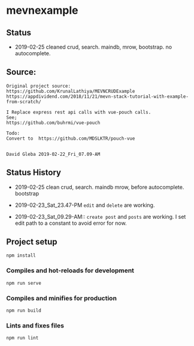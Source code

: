 # mevnexample

## Status

- 2019-02-25 cleaned crud, search. maindb, mrow, bootstrap. no autocomplete.

## Source:

```
Original project source: https://github.com/KrunalLathiya/MEVNCRUDExample
https://appdividend.com/2018/11/21/mevn-stack-tutorial-with-example-from-scratch/

I Replace express rest api calls with vue-pouch calls.
See;
https://github.com/buhrmi/vue-pouch

Todo:
Convert to  https://github.com/MDSLKTR/pouch-vue


David Gleba 2019-02-22_Fri_07.09-AM
```

## Status History

- 2019-02-25 clean crud, search. maindb mrow, before autocomplete. bootstrap

- 2019-02-23_Sat_23.47-PM `edit` and `delete` are working.

- 2019-02-23_Sat_09.29-AM:: `create post` and `posts` are working.
  I set edit path to a constant to avoid error for now.

## Project setup

```
npm install
```

### Compiles and hot-reloads for development

```
npm run serve
```

### Compiles and minifies for production

```
npm run build
```

### Lints and fixes files

```
npm run lint
```
